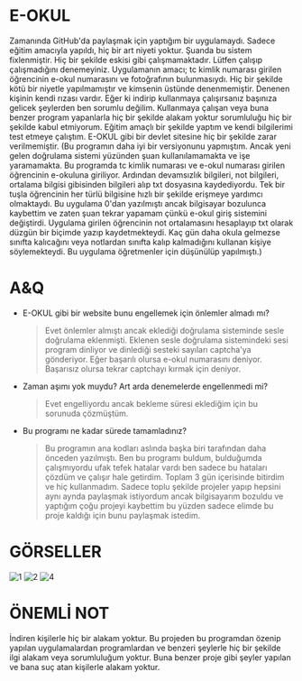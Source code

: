 # E-OKUL
Zamanında GitHub'da paylaşmak için yaptığım bir uygulamaydı. Sadece eğitim amacıyla yapıldı, hiç bir art niyeti yoktur. Şuanda bu sistem fixlenmiştir. Hiç bir şekilde eskisi gibi çalışmamaktadır. Lütfen çalışıp çalışmadığını denemeyiniz. Uygulamanın amacı; tc kimlik numarası girilen öğrencinin e-okul numarasını ve fotoğrafının bulunmasıydı. Hiç bir şekilde kötü bir niyetle yapılmamıştır ve kimsenin üstünde denenmemiştir. Denenen kişinin kendi rızası vardır. Eğer ki indirip kullanmaya çalışırsanız başınıza gelicek şeylerden ben sorumlu değilim. Kullanmaya çalışan veya buna benzer program yapanlarla hiç bir şekilde alakam yoktur sorumluluğu hiç bir şekilde kabul etmiyorum. Eğitim amaçlı bir şekilde yaptım ve kendi bilgilerimi test etmeye çalıştım. E-OKUL gibi bir devlet sitesine hiç bir şekilde zarar verilmemiştir. (Bu programın daha iyi bir versiyonunu yapmıştım. Ancak yeni gelen doğrulama sistemi yüzünden şuan kullanılamamakta ve işe yaramamakta. Bu programda tc kimlik numarası ve e-okul numarası girilen öğrencinin e-okuluna giriliyor. Ardından devamsızlık bilgileri, not bilgileri, ortalama bilgisi gibisinden bilgileri alıp txt dosyasına kaydediyordu. Tek bir tuşla öğrencinin her türlü bilgisine hızlı bir şekilde erişmeye yardımcı olmaktaydı. Bu uygulama 0'dan yazılmıştı ancak bilgisayar bozulunca kaybettim ve zaten şuan tekrar yapamam çünkü e-okul giriş sistemini değiştirdi. Uygulama girilen öğrencinin not ortalamasını hesaplayıp txt olarak düzgün bir biçimde yazıp kaydetmekteydi. Kaç gün daha okula gelmezse sınıfta kalıcağını veya notlardan sınıfta kalıp kalmadığını kullanan kişiye söylemekteydi. Bu uygulama öğretmenler için düşünülüp yapılmıştı.)

# A&Q
- E-OKUL gibi bir website bunu engellemek için önlemler almadı mı?
  > Evet önlemler almıştı ancak eklediği doğrulama sisteminde sesle doğrulama eklenmişti. Eklenen sesle doğrulama sistemindeki sesi program dinliyor ve dinlediği sesteki sayıları captcha'ya gönderiyor. Eğer başarılı olursa e-okul numarasını deniyor. Başarısız olursa tekrar captchayı kırmak için deniyor.
- Zaman aşımı yok muydu? Art arda denemelerde engellenmedi mi?
  > Evet engelliyordu ancak bekleme süresi eklediğim için bu sorunuda çözmüştüm.
- Bu programı ne kadar sürede tamamladınız?
  > Bu programın ana kodları aslında başka biri tarafından daha önceden yazılmıştı. Ben bu programı buldum, bulduğumda çalışmıyordu ufak tefek hatalar vardı ben sadece bu hataları çözdüm ve çalışır hale getirdim. Toplam 3 gün içerisinde bitirdim ve hiç kullanmadım. Sadece toplu şekilde projeler yapıp hepsini aynı aynda paylaşmak istiyordum ancak bilgisayarım bozuldu ve yaptığım çoğu projeyi kaybettim bu yüzden sadece elimde bu proje kaldığı için bunu paylaşmak istedim.

# GÖRSELLER
![1](https://github.com/sanershi/eokul/assets/73155590/78736f8b-74f8-4ab2-9b3f-137a68f3ec05)
![2](https://github.com/sanershi/eokul/assets/73155590/a104cb52-4ce8-4f05-a9d4-db0fbf2ff85c)
![4](https://github.com/sanershi/eokul/assets/73155590/4dec6838-3fa8-4a7b-9b95-24de94395376)

# ÖNEMLİ NOT
İndiren kişilerle hiç bir alakam yoktur. Bu projeden bu programdan özenip yapılan uygulamalardan programlardan ve benzeri şeylerle hiç bir şekilde ilgi alakam veya sorumluluğum yoktur. Buna benzer proje gibi şeyler yapılan ve bana suç atan kişilerle alakam yoktur.
